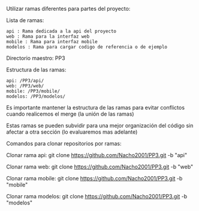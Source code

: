 Utilizar ramas diferentes para partes del proyecto:

Lista de ramas:

    api : Rama dedicada a la api del proyecto
    web : Rama para la interfaz web
    mobile : Rama para interfaz mobile
    modelos : Rama para cargar codigo de referencia o de ejemplo

Directorio maestro: PP3

Estructura de las ramas:

    api: /PP3/api/
    web: /PP3/web/
    mobile: /PP3/mobile/
    modelos: /PP3/modelos/

Es importante mantener la estructura de las ramas para evitar conflictos cuando realicemos el merge (la unión de las ramas)

Estas ramas se pueden subvidir para una mejor organización del código sin afectar a otra sección (lo evaluaremos mas adelante)

Comandos para clonar repositorios por ramas:

Clonar rama api: git clone https://github.com/Nacho2001/PP3.git -b "api"

Clonar rama web: git clone https://github.com/Nacho2001/PP3.git -b "web"

Clonar rama mobile: git clone https://github.com/Nacho2001/PP3.git -b "mobile"

Clonar rama modelos: git clone https://github.com/Nacho2001/PP3.git -b "modelos"
